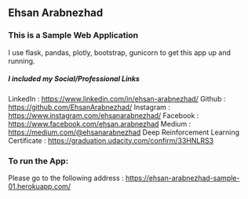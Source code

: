## Ehsan Arabnezhad 

### This is a Sample Web Application 

I use flask, pandas, plotly, bootstrap, gunicorn to get this app up and running.


##### I included my Social/Professional Links

LinkedIn : https://www.linkedin.com/in/ehsan-arabnezhad/
Github : https://github.com/EhsanArabnezhad/
Instagram : https://www.instagram.com/ehsanarabnezhad/
Facebook : https://www.facebook.com/ehsan.arabnezhad
Medium : https://medium.com/@ehsanarabnezhad
Deep Reinforcement Learning Certificate : https://graduation.udacity.com/confirm/33HNLRS3

### To run the App:

Please go to the following address : https://ehsan-arabnezhad-sample-01.herokuapp.com/

